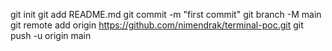
git init
git add README.md
git commit -m "first commit"
git branch -M main
git remote add origin https://github.com/nimendrak/terminal-poc.git
git push -u origin main